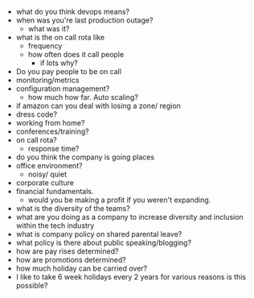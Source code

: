 - what do you think devops means?
- when was you're last production outage?
  - what was it?
- what is the on call rota like
  - frequency
  - how often does it call people
    - if lots why?
- Do you pay people to be on call
- monitoring/metrics
- configuration management?
  - how much how far. Auto scaling?
- if amazon can you deal with losing a zone/ region
- dress code?
- working from home?
- conferences/training?
- on call rota?
  - response time?
- do you think the company is going places
- office environment?
  - noisy/ quiet
- corporate culture
- financial fundamentals.
  - would you be making a profit if you weren't expanding.
- what is the diversity of the teams?
- what are you doing as a company to increase diversity and inclusion within the tech industry
- what is company policy on shared parental leave?
- what policy is there about public speaking/blogging?
- how are pay rises determined?
- how are promotions determined?
- how much holiday can be carried over?
- I like to take 6 week holidays every 2 years for various reasons is this possible?

